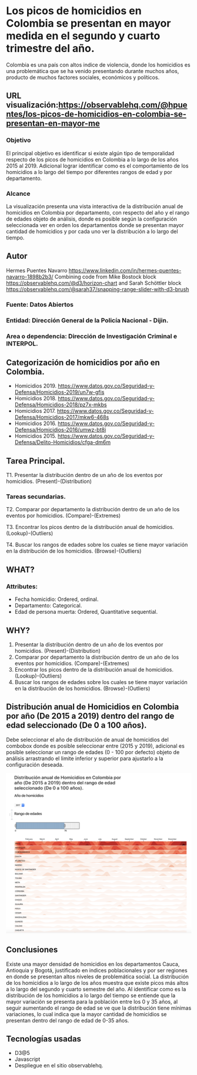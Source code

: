 # Los picos de homicidios en Colombia se presentan en mayor medida en el segundo y cuarto trimestre del año.
Colombia es una país con altos indice de violencia, donde los homicidios es una problemática que se ha venido presentando durante muchos años, producto de muchos factores sociales, económicos y políticos.
## URL visualización:https://observablehq.com/@hpuentes/los-picos-de-homicidios-en-colombia-se-presentan-en-mayor-me
### Objetivo 
El principal objetivo es identificar si existe algún tipo de temporalidad respecto de los picos de homicidios en Colombia a lo largo de los años 2015 al 2019. Adicional lograr identificar como es el comportamiento de los homicidios a lo largo del tiempo por diferentes rangos de edad y por departamento.
### Alcance 
La visualización presenta una vista interactiva de la distribución anual de homicidios en Colombia por departamento, con respecto del año y el rango de edades objeto de análisis, donde es posible según la configuración seleccionada ver en orden los departamentos donde se presentan mayor cantidad de homicidios y por cada uno ver la distribución a lo largo del tiempo.
## Autor
Hermes Puentes Navarro https://www.linkedin.com/in/hermes-puentes-navarro-1898b2b3/
Combining code from Mike Bostock block https://observablehq.com/@d3/horizon-chart and Sarah Schöttler block https://observablehq.com/@sarah37/snapping-range-slider-with-d3-brush

### Fuente: Datos Abiertos 
### Entidad: Dirección General de la Policía Nacional - Dijin.
### Area o dependencia: Dirección de Investigación Criminal e INTERPOL. 
## Categorización de homicidios por año en Colombia.
* Homicidios 2019. https://www.datos.gov.co/Seguridad-y-Defensa/Homicidios-2019/un7w-gfis
* Homicidios 2018. https://www.datos.gov.co/Seguridad-y-Defensa/Homicidios-2018/pz7x-mkbs
* Homicidios 2017. https://www.datos.gov.co/Seguridad-y-Defensa/Homicidios-2017/mkw6-468s
* Homicidios 2016. https://www.datos.gov.co/Seguridad-y-Defensa/Homicidios-2016/umwz-bt8i
* Homicidios 2015. https://www.datos.gov.co/Seguridad-y-Defensa/Delito-Homicidios/cfga-dm6m

## Tarea Principal.
T1. Presentar la distribución dentro de un año de los eventos por homicidios.
(Present)-(Distribution)

### Tareas secundarias.
T2. Comparar por departamento la distribución dentro de un año de los eventos por homicidios.
(Compare)-(Extremes)

T3. Encontrar los picos dentro de la distribución anual de homicidios.
(Lookup)-(Outliers) 

T4. Buscar los rangos de edades sobre los cuales se tiene mayor variación en la distribución de los homicidios.
(Browse)-(Outliers) 

## WHAT?
### Attributes: 
* Fecha homicidio: Ordered, ordinal.
* Departamento: Categorical.
* Edad de persona muerta: Ordered, Quantitative sequential.

## WHY?
1. Presentar la distribución dentro de un año de los eventos por homicidios. (Present)-(Distribution)
2. Comparar por departamento la distribución dentro de un año de los eventos por homicidios. (Compare)-(Extremes)
3. Encontrar los picos dentro de la distribución anual de homicidios. (Lookup)-(Outliers) 
4. Buscar los rangos de edades sobre los cuales se tiene mayor variación en la distribución de los homicidios. (Browse)-(Outliers) 

## Distribución anual de Homicidios en Colombia por año (De 2015 a 2019) dentro del rango de edad seleccionado (De 0 a 100 años).
Debe seleccionar el año de distribución de anual de homicidios del combobox donde es posible seleccionar entre (2015 y 2019), adicional es posible seleccionar un rango de edades (0 - 100 por defecto) objeto de análisis arrastrando el limite inferior y superior para ajustarlo a la configuración deseada.

![Homicidios 2015-2019](https://github.com/hpuentes/homicidios-en-colombia/blob/master/homicidios%20Colombia%202015-2019.png)

## Conclusiones 
Existe una mayor densidad de homicidios en los departamentos Cauca, Antioquia y Bogotá, justificado en indices poblacionales y por ser regiones en donde se presentan altos niveles de problemática social. La distribución de los homicidios a lo largo de los años muestra que existe picos más altos a lo largo del segundo y cuarto semestre del año. Al identificar como es la distribución de los homicidios a lo largo del tiempo se entiende que la mayor variación se presenta para la población entre los 0 y 35 años, al seguir aumentando el rango de edad se ve que la distribución tiene mínimas variaciones, lo cual indica que la mayor cantidad de homicidios se presentan dentro del rango de edad de 0-35 años.

## Tecnologías usadas
* D3@5
* Javascript
* Despliegue en el sitio observablehq.
